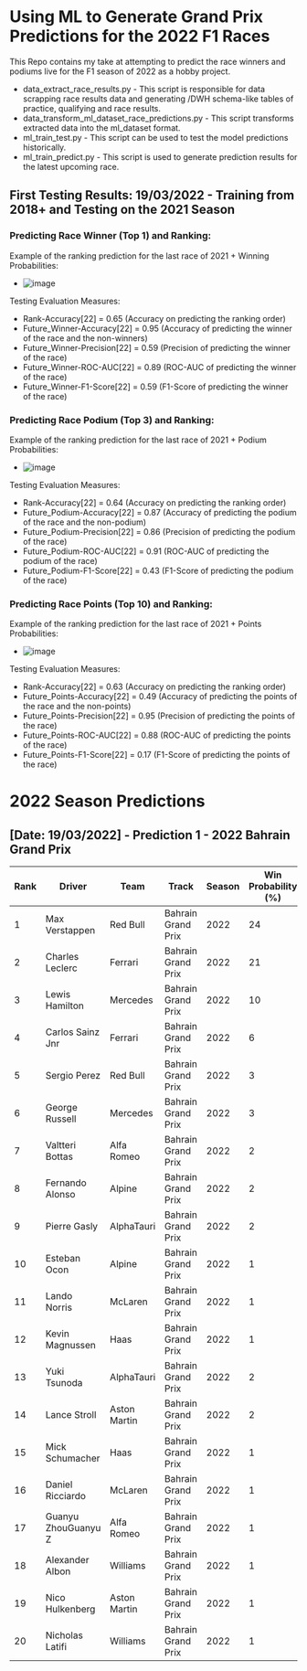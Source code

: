 # Using ML to Generate Grand Prix Predictions for the 2022 F1 Races

This Repo contains my take at attempting to predict the race winners and podiums live for the F1 season of 2022 as a hobby project. 
* data_extract_race_results.py - This script is responsible for data scrapping race results data and generating /DWH schema-like tables of practice, qualifying and race results.
* data_transform_ml_dataset_race_predictions.py - This script transforms extracted data into the ml_dataset format.
* ml_train_test.py - This script can be used to test the model predictions historically.
* ml_train_predict.py - This script is used to generate prediction results for the latest upcoming race.

## First Testing Results: 19/03/2022 - Training from 2018+ and Testing on the 2021 Season
### Predicting Race Winner (Top 1) and Ranking:

Example of the ranking prediction for the last race of 2021 + Winning Probabilities:
* ![image](https://user-images.githubusercontent.com/58941036/159131658-dc27a5db-8679-4417-8f7b-a5676a031fbe.png)

Testing Evaluation Measures:
* Rank-Accuracy[22] = 0.65 (Accuracy on predicting the ranking order)
* Future_Winner-Accuracy[22] = 0.95 (Accuracy of predicting the winner of the race and the non-winners)
* Future_Winner-Precision[22] = 0.59 (Precision of predicting the winner of the race)
* Future_Winner-ROC-AUC[22] = 0.89 (ROC-AUC of predicting the winner of the race)
* Future_Winner-F1-Score[22] = 0.59 (F1-Score of predicting the winner of the race)

### Predicting Race Podium (Top 3) and Ranking:

Example of the ranking prediction for the last race of 2021 + Podium Probabilities:
* ![image](https://user-images.githubusercontent.com/58941036/159131798-3320685d-7fee-443d-8748-f91a9ad1dfdc.png)

Testing Evaluation Measures:
* Rank-Accuracy[22] = 0.64 (Accuracy on predicting the ranking order)
* Future_Podium-Accuracy[22] = 0.87 (Accuracy of predicting the podium of the race and the non-podium)
* Future_Podium-Precision[22] = 0.86 (Precision of predicting the podium of the race)
* Future_Podium-ROC-AUC[22] = 0.91 (ROC-AUC of predicting the podium of the race)
* Future_Podium-F1-Score[22] = 0.43 (F1-Score of predicting the podium of the race)

### Predicting Race Points (Top 10) and Ranking:

Example of the ranking prediction for the last race of 2021 + Points Probabilities:
* ![image](https://user-images.githubusercontent.com/58941036/159131920-28dd9852-21fb-45aa-a9dc-f0feff3c1da5.png)

Testing Evaluation Measures:
* Rank-Accuracy[22] = 0.63 (Accuracy on predicting the ranking order)
* Future_Points-Accuracy[22] = 0.49 (Accuracy of predicting the points of the race and the non-points)
* Future_Points-Precision[22] = 0.95 (Precision of predicting the points of the race)
* Future_Points-ROC-AUC[22] = 0.88 (ROC-AUC of predicting the points of the race)
* Future_Points-F1-Score[22] = 0.17 (F1-Score of predicting the points of the race)

# 2022 Season Predictions
## [Date: 19/03/2022] - Prediction 1 - 2022 Bahrain Grand Prix

Rank | Driver |  Team | Track | Season | Win Probability (%) | Podium Probability (%) | Points Probability (%) | Final Score (0-1) | Actual Rank | Prediction Result 
 --- | --- | --- | --- | --- | --- | --- | --- | --- | --- | --- | 
1 | Max Verstappen | Red Bull | Bahrain Grand Prix | 2022 | 24 | 23 | 81 | 0.0209 |  | 
2 | Charles Leclerc | Ferrari | Bahrain Grand Prix | 2022 | 21 | 25 | 79 | 0.0192 |  | 
3 | Lewis Hamilton | Mercedes | Bahrain Grand Prix | 2022 | 10 | 16 | 78 | 0.006 |  | 
4 | Carlos Sainz Jnr | Ferrari | Bahrain Grand Prix | 2022 | 6 | 23 | 80 | 0.0052 |  | 
5 | Sergio Perez | Red Bull | Bahrain Grand Prix | 2022 | 3 | 16 | 76 | 0.002 |  | 
6 | George Russell | Mercedes | Bahrain Grand Prix | 2022 | 3 | 14 | 67 | 0.0014 |  | 
7 | Valtteri Bottas | Alfa Romeo | Bahrain Grand Prix | 2022 | 2 | 13 | 64 | 0.0011 |  | 
8 | Fernando Alonso | Alpine | Bahrain Grand Prix | 2022 | 2 | 13 | 68 | 0.001 |  | 
9 | Pierre Gasly | AlphaTauri | Bahrain Grand Prix | 2022 | 2 | 13 | 63 | 0.0008 |  | 
10 | Esteban Ocon | Alpine | Bahrain Grand Prix | 2022 | 1 | 12 | 69 | 0.0008 |  | 
11 | Lando Norris | McLaren | Bahrain Grand Prix | 2022 | 1 | 12 | 60 | 0.0006 |  | 
12 | Kevin Magnussen | Haas | Bahrain Grand Prix | 2022 | 1 | 13 | 51 | 0.0006 |  | 
13 | Yuki Tsunoda | AlphaTauri | Bahrain Grand Prix | 2022 | 2 | 13 | 26 | 0.0004 |  | 
14 | Lance Stroll | Aston Martin | Bahrain Grand Prix | 2022 | 2 | 12 | 26 | 0.0003 |  | 
15 | Mick Schumacher | Haas | Bahrain Grand Prix | 2022 | 1 | 12 | 27 | 0.0003 |  | 
16 | Daniel Ricciardo | McLaren | Bahrain Grand Prix | 2022 | 1 | 12 | 20 | 0.0002 |  | 
17 | Guanyu ZhouGuanyu Z | Alfa Romeo | Bahrain Grand Prix | 2022 | 1 | 12 | 16 | 0.0002 |  | 
18 | Alexander Albon | Williams | Bahrain Grand Prix | 2022 | 1 | 12 | 15 | 0.0002 |  | 
19 | Nico Hulkenberg | Aston Martin | Bahrain Grand Prix | 2022 | 1 | 12 | 15 | 0.0002 |  | 
20 | Nicholas Latifi | Williams | Bahrain Grand Prix | 2022 | 1 | 12 | 7 | 0.0001 |  | 
